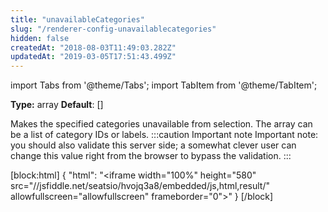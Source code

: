 ```yaml
---
title: "unavailableCategories"
slug: "/renderer-config-unavailablecategories"
hidden: false
createdAt: "2018-08-03T11:49:03.282Z"
updatedAt: "2019-03-05T17:51:43.499Z"
---
```


import Tabs from '@theme/Tabs';
import TabItem from '@theme/TabItem';

**Type:** array<string>
**Default**: []

Makes the specified categories unavailable from selection. The array can be a list of category IDs or labels.
:::caution Important note
Important note: you should also validate this server side; a somewhat clever user can change this value right from the browser to bypass the validation.
:::

[block:html]
{
  "html": "<iframe width=\"100%\" height=\"580\" src=\"//jsfiddle.net/seatsio/hvojq3a8/embedded/js,html,result/\" allowfullscreen=\"allowfullscreen\" frameborder=\"0\"></iframe>"
}
[/block]
